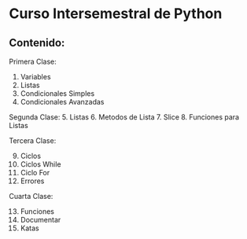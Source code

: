 # Curso Intersemestral de Python

## Contenido:

Primera Clase:
1. Variables
2. Listas
3. Condicionales Simples
4. Condicionales Avanzadas

Segunda Clase:
5. Listas
6. Metodos de Lista
7. Slice
8. Funciones para Listas

Tercera Clase:

9. Ciclos
10. Ciclos While
11. Ciclo For
12. Errores

Cuarta Clase:

13. Funciones
14. Documentar
15. Katas
